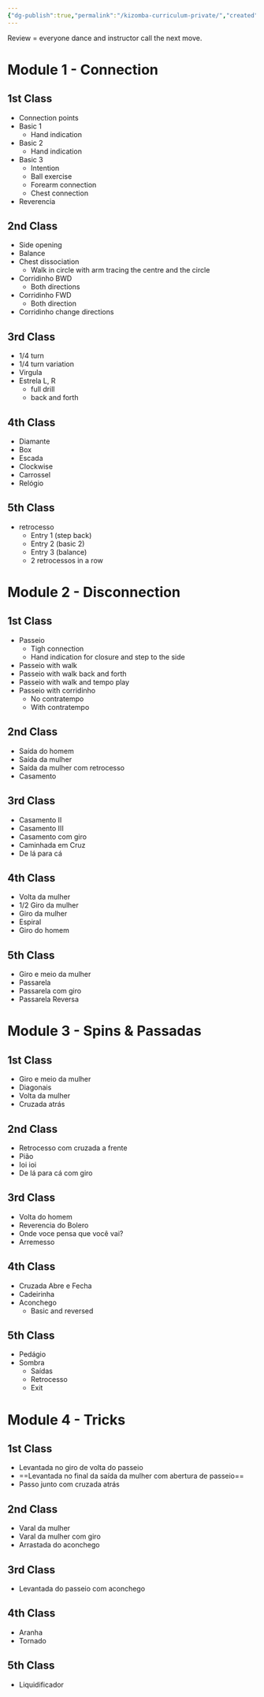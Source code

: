 ```yaml
---
{"dg-publish":true,"permalink":"/kizomba-curriculum-private/","created":"2024-09-13T18:07:38.246-04:00","updated":"2024-09-13T18:35:37.326-04:00"}
---
```



Review = everyone dance and instructor call the next move.

# Module 1 - Connection

## 1st Class

- Connection points
- Basic 1
	- Hand indication
- Basic 2
	- Hand indication
- Basic 3
	- Intention
	- Ball exercise
	- Forearm connection
	- Chest connection
- Reverencia

## 2nd Class

- Side opening
- Balance
- Chest dissociation
	- Walk in circle with arm tracing the centre and the circle
- Corridinho BWD
	- Both directions
- Corridinho FWD
	- Both direction
- Corridinho change directions

## 3rd Class

- 1/4 turn
- 1/4 turn variation
- Virgula
- Estrela L, R
	- full drill
	- back and forth

## 4th Class

- Diamante
- Box
- Escada
- Clockwise
- Carrossel
- Relógio

## 5th Class

- retrocesso
	- Entry 1 (step back)
	- Entry 2 (basic 2)
	- Entry 3 (balance)
	- 2 retrocessos in a row

# Module 2 - Disconnection

## 1st Class

- Passeio
	- Tigh connection
	- Hand indication for closure and step to the side
- Passeio with walk
- Passeio with walk back and forth
- Passeio with walk and tempo play
- Passeio with corridinho
	- No contratempo
	- With contratempo

## 2nd Class

- Saída do homem
- Saída da mulher
- Saída da mulher com retrocesso
- Casamento

## 3rd Class

- Casamento II
- Casamento III
- Casamento com giro
- Caminhada em Cruz
- De lá para cá

## 4th Class

- Volta da mulher
- 1/2 Giro da mulher
- Giro da mulher
- Espiral
- Giro do homem

## 5th Class

- Giro e meio da mulher
- Passarela
- Passarela com giro
- Passarela Reversa

# Module 3 - Spins & Passadas

## 1st Class

- Giro e meio da mulher
- Diagonais
- Volta da mulher
- Cruzada atrás

## 2nd Class

- Retrocesso com cruzada a frente
- Pião
- Ioi ioi
- De lá para cá com giro

## 3rd Class

- Volta do homem
- Reverencia do Bolero
- Onde voce pensa que você vai?
- Arremesso

## 4th Class

- Cruzada Abre e Fecha
- Cadeirinha
- Aconchego
	- Basic and reversed

## 5th Class

- Pedágio
- Sombra
	- Saídas
	- Retrocesso
	- Exit

# Module 4 - Tricks

## 1st Class

- Levantada no giro de volta do passeio
- ==Levantada no final da saída da mulher com abertura de passeio==
- Passo junto com cruzada atrás

## 2nd Class

- Varal da mulher
- Varal da mulher com giro
- Arrastada do aconchego

## 3rd Class

- Levantada do passeio com aconchego

## 4th Class

- Aranha
- Tornado

## 5th Class

- Liquidificador
